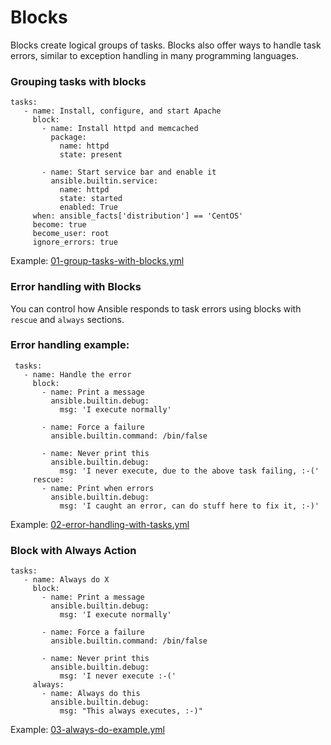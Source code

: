 # Blocks
Blocks create logical groups of tasks. Blocks also offer ways to handle task errors, similar to exception handling in many programming languages.

### Grouping tasks with blocks

```
tasks:
   - name: Install, configure, and start Apache
     block:
       - name: Install httpd and memcached
         package:
           name: httpd
           state: present

       - name: Start service bar and enable it
         ansible.builtin.service:
           name: httpd
           state: started
           enabled: True
     when: ansible_facts['distribution'] == 'CentOS'
     become: true
     become_user: root
     ignore_errors: true
```

Example: [01-group-tasks-with-blocks.yml](01-group-tasks-with-blocks.yml)

### Error handling with Blocks
You can control how Ansible responds to task errors using blocks with `rescue` and `always` sections.

### Error handling example:

```
 tasks:
   - name: Handle the error
     block:
       - name: Print a message
         ansible.builtin.debug:
           msg: 'I execute normally'

       - name: Force a failure
         ansible.builtin.command: /bin/false

       - name: Never print this
         ansible.builtin.debug:
           msg: 'I never execute, due to the above task failing, :-('
     rescue:
       - name: Print when errors
         ansible.builtin.debug:
           msg: 'I caught an error, can do stuff here to fix it, :-)'
```

Example: [02-error-handling-with-tasks.yml](02-error-handling-with-tasks.yml)

### Block with Always Action
```
tasks:
   - name: Always do X
     block:
       - name: Print a message
         ansible.builtin.debug:
           msg: 'I execute normally'

       - name: Force a failure
         ansible.builtin.command: /bin/false

       - name: Never print this
         ansible.builtin.debug:
           msg: 'I never execute :-('
     always:
       - name: Always do this
         ansible.builtin.debug:
           msg: "This always executes, :-)"
```
Example: [03-always-do-example.yml](03-always-do-example.yml)